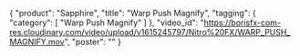 {
   "product": "Sapphire",
   "title": "Warp Push Magnify",
   "tagging": {
   "category": [
      "Warp Push Magnify"
    ]
   },
   "video_id": "https://borisfx-com-res.cloudinary.com/video/upload/v1615245797/Nitro%20FX/WARP_PUSH_MAGNIFY.mov",
   "poster": ""
}
